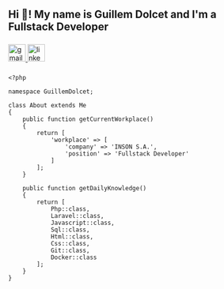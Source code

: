 <h2 align="left">Hi 👋! My name is Guillem Dolcet and I'm a Fullstack Developer</h2>

###

<div align="left">
  <a href="mailto:g.dolcet.jove@gmail.com" target="_blank">
    <img src="https://img.shields.io/static/v1?message=Gmail&logo=gmail&label=&color=D14836&logoColor=white&labelColor=&style=for-the-badge" height="35" alt="gmail logo"  />
  </a>
  <a href="https://linkedin.com/in/guillem-dolcet" target="_blank">
    <img src="https://img.shields.io/static/v1?message=LinkedIn&logo=linkedin&label=&color=0077B5&logoColor=white&labelColor=&style=for-the-badge" height="35" alt="linkedin logo"  />
  </a>
</div>

###

```
<?php

namespace GuillemDolcet;

class About extends Me
{
    public function getCurrentWorkplace()
    {
        return [
            'workplace' => [
                'company' => 'INSON S.A.',
                'position' => 'Fullstack Developer'         
            ]
        ];
    }

    public function getDailyKnowledge()
    {
        return [
            Php::class,
            Laravel::class,
            Javascript::class,
            Sql::class,
            Html::class,
            Css::class,
            Git::class,
            Docker::class
        ];
    }
}
```
